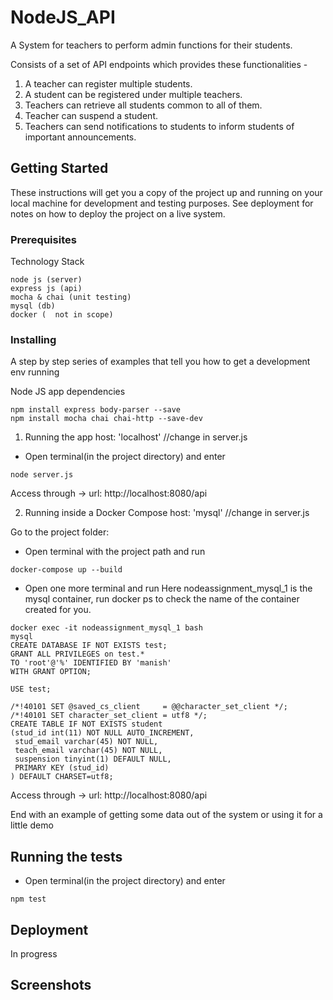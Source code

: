 # NodeJS_API

A System for teachers to perform admin functions for their students. 

Consists of a set of API endpoints which provides these functionalities -
  1. A teacher can register multiple students.
  2. A student can be registered under multiple teachers.
  3. Teachers can retrieve all students common to all of them.
  4. Teacher can suspend a student.
  5. Teachers can send notifications to students to inform students of important announcements.

## Getting Started

These instructions will get you a copy of the project up and running on your local machine for development and testing purposes. See deployment for notes on how to deploy the project on a live system.

### Prerequisites

Technology Stack
```
node js (server)
express js (api)
mocha & chai (unit testing)
mysql (db)
docker (  not in scope)
```

### Installing

A step by step series of examples that tell you how to get a development env running

Node JS app dependencies
```
npm install express body-parser --save
npm install mocha chai chai-http --save-dev
```

1. Running the app 
host: 'localhost'   //change in server.js

 * Open terminal(in the project directory) and enter
```
node server.js
```
Access through ->
url: http://localhost:8080/api


2. Running inside a Docker Compose
host: 'mysql'    //change in server.js 

Go to the project folder:
  * Open terminal with the project path and run 
```
docker-compose up --build
```
  * Open one more terminal and run 
    Here nodeassignment_mysql_1 is the mysql container, run docker ps to check the name of the container created for you.
 ```
docker exec -it nodeassignment_mysql_1 bash     
mysql
CREATE DATABASE IF NOT EXISTS test;
GRANT ALL PRIVILEGES on test.*
TO 'root'@'%' IDENTIFIED BY 'manish'
WITH GRANT OPTION;

USE test;

/*!40101 SET @saved_cs_client     = @@character_set_client */;
/*!40101 SET character_set_client = utf8 */;
CREATE TABLE IF NOT EXISTS student 
(stud_id int(11) NOT NULL AUTO_INCREMENT,
  stud_email varchar(45) NOT NULL,
  teach_email varchar(45) NOT NULL,
  suspension tinyint(1) DEFAULT NULL,
  PRIMARY KEY (stud_id)
) DEFAULT CHARSET=utf8;
 ```
Access through ->
url: http://localhost:8080/api

End with an example of getting some data out of the system or using it for a little demo

## Running the tests

* Open terminal(in the project directory) and enter
```
npm test
```

## Deployment
In progress

## Screenshots




